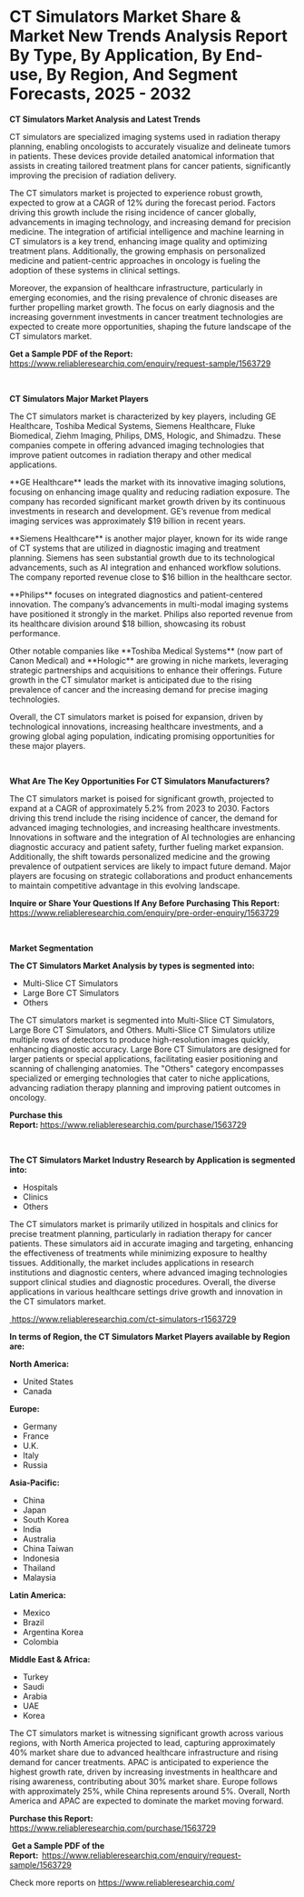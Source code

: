 <p><h1>CT Simulators Market Share & Market New Trends Analysis Report By Type, By Application, By End-use, By Region, And Segment Forecasts, 2025 - 2032</h1></p><p><strong>CT Simulators Market Analysis and Latest Trends</strong></p>
<p><p>CT simulators are specialized imaging systems used in radiation therapy planning, enabling oncologists to accurately visualize and delineate tumors in patients. These devices provide detailed anatomical information that assists in creating tailored treatment plans for cancer patients, significantly improving the precision of radiation delivery.</p><p>The CT simulators market is projected to experience robust growth, expected to grow at a CAGR of 12% during the forecast period. Factors driving this growth include the rising incidence of cancer globally, advancements in imaging technology, and increasing demand for precision medicine. The integration of artificial intelligence and machine learning in CT simulators is a key trend, enhancing image quality and optimizing treatment plans. Additionally, the growing emphasis on personalized medicine and patient-centric approaches in oncology is fueling the adoption of these systems in clinical settings.</p><p>Moreover, the expansion of healthcare infrastructure, particularly in emerging economies, and the rising prevalence of chronic diseases are further propelling market growth. The focus on early diagnosis and the increasing government investments in cancer treatment technologies are expected to create more opportunities, shaping the future landscape of the CT simulators market.</p></p>
<p><strong>Get a Sample PDF of the Report:&nbsp;</strong> <a href="https://www.reliableresearchiq.com/enquiry/request-sample/1563729?utm_campaign=2313&utm_medium=2&utm_source=Github&utm_content=ia&utm_term=04032025&utm_id=ct-simulators">https://www.reliableresearchiq.com/enquiry/request-sample/1563729</a></p>
<p>&nbsp;</p>
<p><strong>CT Simulators Major Market Players</strong></p>
<p><p>The CT simulators market is characterized by key players, including GE Healthcare, Toshiba Medical Systems, Siemens Healthcare, Fluke Biomedical, Ziehm Imaging, Philips, DMS, Hologic, and Shimadzu. These companies compete in offering advanced imaging technologies that improve patient outcomes in radiation therapy and other medical applications.</p><p>**GE Healthcare** leads the market with its innovative imaging solutions, focusing on enhancing image quality and reducing radiation exposure. The company has recorded significant market growth driven by its continuous investments in research and development. GE’s revenue from medical imaging services was approximately $19 billion in recent years.</p><p>**Siemens Healthcare** is another major player, known for its wide range of CT systems that are utilized in diagnostic imaging and treatment planning. Siemens has seen substantial growth due to its technological advancements, such as AI integration and enhanced workflow solutions. The company reported revenue close to $16 billion in the healthcare sector.</p><p>**Philips** focuses on integrated diagnostics and patient-centered innovation. The company’s advancements in multi-modal imaging systems have positioned it strongly in the market. Philips also reported revenue from its healthcare division around $18 billion, showcasing its robust performance.</p><p>Other notable companies like **Toshiba Medical Systems** (now part of Canon Medical) and **Hologic** are growing in niche markets, leveraging strategic partnerships and acquisitions to enhance their offerings. Future growth in the CT simulator market is anticipated due to the rising prevalence of cancer and the increasing demand for precise imaging technologies.</p><p>Overall, the CT simulators market is poised for expansion, driven by technological innovations, increasing healthcare investments, and a growing global aging population, indicating promising opportunities for these major players.</p></p>
<p>&nbsp;</p>
<p><strong>What Are The Key Opportunities For CT Simulators Manufacturers?</strong></p>
<p><p>The CT simulators market is poised for significant growth, projected to expand at a CAGR of approximately 5.2% from 2023 to 2030. Factors driving this trend include the rising incidence of cancer, the demand for advanced imaging technologies, and increasing healthcare investments. Innovations in software and the integration of AI technologies are enhancing diagnostic accuracy and patient safety, further fueling market expansion. Additionally, the shift towards personalized medicine and the growing prevalence of outpatient services are likely to impact future demand. Major players are focusing on strategic collaborations and product enhancements to maintain competitive advantage in this evolving landscape.</p></p>
<p><strong>Inquire or Share Your Questions If Any Before Purchasing This Report:</strong> <a href="https://www.reliableresearchiq.com/enquiry/pre-order-enquiry/1563729?utm_campaign=2313&utm_medium=2&utm_source=Github&utm_content=ia&utm_term=04032025&utm_id=ct-simulators">https://www.reliableresearchiq.com/enquiry/pre-order-enquiry/1563729</a></p>
<p>&nbsp;</p>
<p><strong>Market Segmentation</strong></p>
<p><strong>The CT Simulators Market Analysis by types is segmented into:</strong></p>
<p><ul><li>Multi-Slice CT Simulators</li><li>Large Bore CT Simulators</li><li>Others</li></ul></p>
<p><p>The CT simulators market is segmented into Multi-Slice CT Simulators, Large Bore CT Simulators, and Others. Multi-Slice CT Simulators utilize multiple rows of detectors to produce high-resolution images quickly, enhancing diagnostic accuracy. Large Bore CT Simulators are designed for larger patients or special applications, facilitating easier positioning and scanning of challenging anatomies. The "Others" category encompasses specialized or emerging technologies that cater to niche applications, advancing radiation therapy planning and improving patient outcomes in oncology.</p></p>
<p><strong>Purchase this Report:&nbsp;</strong><a href="https://www.reliableresearchiq.com/purchase/1563729?utm_campaign=2313&utm_medium=2&utm_source=Github&utm_content=ia&utm_term=04032025&utm_id=ct-simulators">https://www.reliableresearchiq.com/purchase/1563729</a></p>
<p>&nbsp;</p>
<p><strong>The CT Simulators Market Industry Research by Application is segmented into:</strong></p>
<p><ul><li>Hospitals</li><li>Clinics</li><li>Others</li></ul></p>
<p><p>The CT simulators market is primarily utilized in hospitals and clinics for precise treatment planning, particularly in radiation therapy for cancer patients. These simulators aid in accurate imaging and targeting, enhancing the effectiveness of treatments while minimizing exposure to healthy tissues. Additionally, the market includes applications in research institutions and diagnostic centers, where advanced imaging technologies support clinical studies and diagnostic procedures. Overall, the diverse applications in various healthcare settings drive growth and innovation in the CT simulators market.</p></p>
<p><a href="https://www.reliableresearchiq.com/ct-simulators-r1563729?utm_campaign=2313&utm_medium=2&utm_source=Github&utm_content=ia&utm_term=04032025&utm_id=ct-simulators">&nbsp;https://www.reliableresearchiq.com/ct-simulators-r1563729</a></p>
<p><strong>In terms of Region, the CT Simulators Market Players available by Region are:</strong></p>
<p>
    <p> <strong> North America: </strong>
        <ul>
            <li>United States</li>
            <li>Canada</li>
        </ul>
        </p> 
    <p> <strong> Europe: </strong>
        <ul>
            <li>Germany</li>
            <li>France</li>
            <li>U.K.</li>
            <li>Italy</li>
            <li>Russia</li>
        </ul>
        </p> 
    <p> <strong> Asia-Pacific: </strong>
        <ul>
            <li>China</li>
            <li>Japan</li>
            <li>South Korea</li>
            <li>India</li>
            <li>Australia</li>
            <li>China Taiwan</li>
            <li>Indonesia</li>
            <li>Thailand</li>
            <li>Malaysia</li>
        </ul>
        </p> 
    <p> <strong> Latin America: </strong>
        <ul>
            <li>Mexico</li>
            <li>Brazil</li>
            <li>Argentina Korea</li>
            <li>Colombia</li>
        </ul>
        </p> 
    <p> <strong> Middle East & Africa: </strong>
        <ul>
            <li>Turkey</li>
            <li>Saudi</li>
            <li>Arabia</li>
            <li>UAE</li>
            <li>Korea</li>
        </ul>
    </p>
    </p>
<p><p>The CT simulators market is witnessing significant growth across various regions, with North America projected to lead, capturing approximately 40% market share due to advanced healthcare infrastructure and rising demand for cancer treatments. APAC is anticipated to experience the highest growth rate, driven by increasing investments in healthcare and rising awareness, contributing about 30% market share. Europe follows with approximately 25%, while China represents around 5%. Overall, North America and APAC are expected to dominate the market moving forward.</p></p>
<p><strong>Purchase this Report: </strong><a href="https://www.reliableresearchiq.com/purchase/1563729?utm_campaign=2313&utm_medium=2&utm_source=Github&utm_content=ia&utm_term=04032025&utm_id=ct-simulators">https://www.reliableresearchiq.com/purchase/1563729</a></p>
<p>&nbsp;<strong>Get a Sample PDF of the Report:&nbsp;&nbsp;</strong><a href="https://www.reliableresearchiq.com/enquiry/request-sample/1563729?utm_campaign=2313&utm_medium=2&utm_source=Github&utm_content=ia&utm_term=04032025&utm_id=ct-simulators">https://www.reliableresearchiq.com/enquiry/request-sample/1563729</a></p>
<p><strong></strong></p>
<p>Check more reports on <a href="https://www.reliableresearchiq.com/?utm_campaign=2313&utm_medium=2&utm_source=Github&utm_content=ia&utm_term=04032025&utm_id=ct-simulators">https://www.reliableresearchiq.com/</a></p>